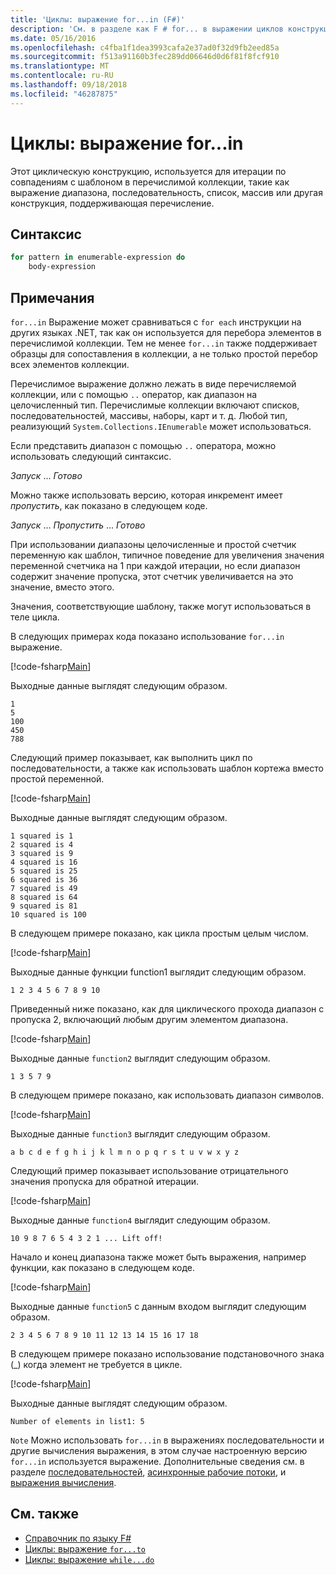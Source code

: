 ```yaml
---
title: 'Циклы: выражение for...in (F#)'
description: 'См. в разделе как F # for... в выражении циклов конструкция используется для итерации по совпадениям с шаблоном в перечислимой коллекции.'
ms.date: 05/16/2016
ms.openlocfilehash: c4fba1f1dea3993cafa2e37ad0f32d9fb2eed85a
ms.sourcegitcommit: f513a91160b3fec289dd06646d0d6f81f8fcf910
ms.translationtype: MT
ms.contentlocale: ru-RU
ms.lasthandoff: 09/18/2018
ms.locfileid: "46287875"
---
```

# <a name="loops-forin-expression"></a>Циклы: выражение for...in

Этот циклическую конструкцию, используется для итерации по совпадениям с шаблоном в перечислимой коллекции, такие как выражение диапазона, последовательность, список, массив или другая конструкция, поддерживающая перечисление.

## <a name="syntax"></a>Синтаксис

```fsharp
for pattern in enumerable-expression do
    body-expression
```

## <a name="remarks"></a>Примечания

`for...in` Выражение может сравниваться с `for each` инструкции на других языках .NET, так как он используется для перебора элементов в перечислимой коллекции. Тем не менее `for...in` также поддерживает образцы для сопоставления в коллекции, а не только простой перебор всех элементов коллекции.

Перечислимое выражение должно лежать в виде перечисляемой коллекции, или с помощью `..` оператор, как диапазон на целочисленный тип. Перечислимые коллекции включают списков, последовательностей, массивы, наборы, карт и т. д. Любой тип, реализующий `System.Collections.IEnumerable` может использоваться.

Если представить диапазон с помощью `..` оператора, можно использовать следующий синтаксис.

*Запуск* ... *Готово*

Можно также использовать версию, которая инкремент имеет *пропустить*, как показано в следующем коде.

*Запуск* ... *Пропустить* ... *Готово*

При использовании диапазоны целочисленные и простой счетчик переменную как шаблон, типичное поведение для увеличения значения переменной счетчика на 1 при каждой итерации, но если диапазон содержит значение пропуска, этот счетчик увеличивается на это значение, вместо этого.

Значения, соответствующие шаблону, также могут использоваться в теле цикла.

В следующих примерах кода показано использование `for...in` выражение.

[!code-fsharp[Main](../../../samples/snippets/fsharp/lang-ref-2/snippet5201.fs)]

Выходные данные выглядят следующим образом.

```
1
5
100
450
788
```

Следующий пример показывает, как выполнить цикл по последовательности, а также как использовать шаблон кортежа вместо простой переменной.

[!code-fsharp[Main](../../../samples/snippets/fsharp/lang-ref-2/snippet5202.fs)]

Выходные данные выглядят следующим образом.

```
1 squared is 1
2 squared is 4
3 squared is 9
4 squared is 16
5 squared is 25
6 squared is 36
7 squared is 49
8 squared is 64
9 squared is 81
10 squared is 100
```

В следующем примере показано, как цикла простым целым числом.

[!code-fsharp[Main](../../../samples/snippets/fsharp/lang-ref-2/snippet5203.fs)]

Выходные данные функции function1 выглядит следующим образом.

```
1 2 3 4 5 6 7 8 9 10
```

Приведенный ниже показано, как для циклического прохода диапазон с пропуска 2, включающий любым другим элементом диапазона.

[!code-fsharp[Main](../../../samples/snippets/fsharp/lang-ref-2/snippet5204.fs)]

Выходные данные `function2` выглядит следующим образом.

```
1 3 5 7 9
```

В следующем примере показано, как использовать диапазон символов.

[!code-fsharp[Main](../../../samples/snippets/fsharp/lang-ref-2/snippet5205.fs)]

Выходные данные `function3` выглядит следующим образом.

```
a b c d e f g h i j k l m n o p q r s t u v w x y z
```

Следующий пример показывает использование отрицательного значения пропуска для обратной итерации.

[!code-fsharp[Main](../../../samples/snippets/fsharp/lang-ref-2/snippet5208.fs)]

Выходные данные `function4` выглядит следующим образом.

```
10 9 8 7 6 5 4 3 2 1 ... Lift off!
```

Начало и конец диапазона также может быть выражения, например функции, как показано в следующем коде.

[!code-fsharp[Main](../../../samples/snippets/fsharp/lang-ref-2/snippet5206.fs)]

Выходные данные `function5` с данным входом выглядит следующим образом.

```
2 3 4 5 6 7 8 9 10 11 12 13 14 15 16 17 18
```

В следующем примере показано использование подстановочного знака (\_) когда элемент не требуется в цикле.

[!code-fsharp[Main](../../../samples/snippets/fsharp/lang-ref-2/snippet5207.fs)]

Выходные данные выглядят следующим образом.

```
Number of elements in list1: 5
```

`Note` Можно использовать `for...in` в выражениях последовательности и другие вычисления выражения, в этом случае настроенную версию `for...in` используется выражение. Дополнительные сведения см. в разделе [последовательностей](sequences.md), [асинхронные рабочие потоки](asynchronous-workflows.md), и [выражения вычисления](computation-expressions.md).

## <a name="see-also"></a>См. также

- [Справочник по языку F#](index.md)
- [Циклы: выражение `for...to`](loops-for-to-expression.md)
- [Циклы: выражение `while...do`](loops-while-do-expression.md)
